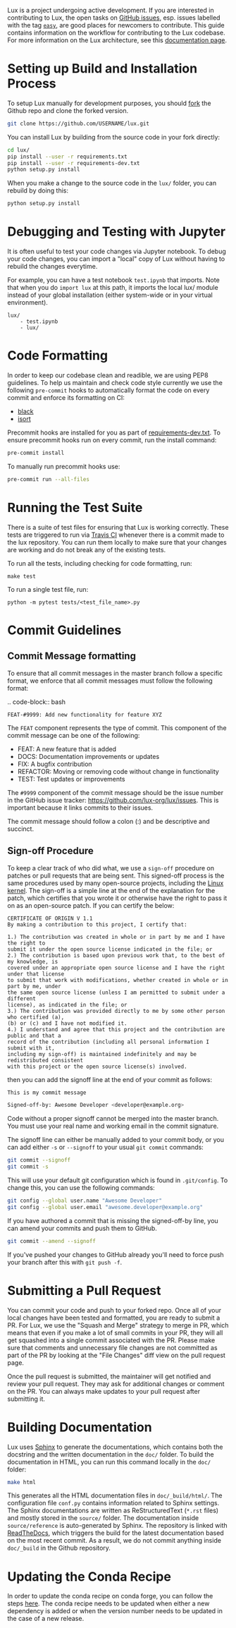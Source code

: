Lux is a project undergoing active development. If you are interested in contributing to Lux, the open tasks on [GitHub issues](https://github.com/lux-org/lux/issues), esp. issues labelled with the tag [`easy`](https://github.com/lux-org/lux/labels/easy), are good places for newcomers to contribute. This guide contains information on the workflow for contributing to the Lux codebase. For more information on the Lux architecture, see this [documentation page](https://lux-api.readthedocs.io/en/latest/source/advanced/architecture.html). 


# Setting up Build and Installation Process

To setup Lux manually for development purposes, you should [fork](https://docs.github.com/en/github/getting-started-with-github/fork-a-repo) the Github repo and clone the forked version.

```bash
git clone https://github.com/USERNAME/lux.git
```

You can install Lux by building from the source code in your fork directly:

```bash
cd lux/
pip install --user -r requirements.txt
pip install --user -r requirements-dev.txt
python setup.py install
```

When you make a change to the source code in the `lux/` folder, you can rebuild by doing this: 

```bash
python setup.py install
```

# Debugging and Testing with Jupyter

It is often useful to test your code changes via Jupyter notebook. To debug your code changes, you can import a "local" copy of Lux without having to rebuild the changes everytime.

For example, you can have a test notebook `test.ipynb` that imports. Note that when you do `import lux` at this path, it imports the local lux/ module instead of your global installation (either system-wide or in your virtual environment).

```
lux/
    - test.ipynb
    - lux/
```

# Code Formatting
In order to keep our codebase clean and readible, we are using PEP8 guidelines. To help us maintain and check code style currently we use the following `pre-commit` hooks to automatically format the code on every commit and enforce its formatting on CI:

* [black](https://github.com/psf/black)
* [isort](https://github.com/PyCQA/isort)

Precommit hooks are installed for you as part of [requirements-dev.txt](https://github.com/lux-org/lux/blob/master/requirements-dev.txt). To ensure precommit hooks run on every commit, run the install command:

```bash
pre-commit install
```

To manually run precommit hooks use:

```bash
pre-commit run --all-files
```

# Running the Test Suite

There is a suite of test files for ensuring that Lux is working correctly. These tests are triggered to run via [Travis CI](https://travis-ci.com/lux-org/lux) whenever there is a commit made to the lux repository. You can run them locally to make sure that your changes are working and do not break any of the existing tests.

To run all the tests, including checking for code formatting, run:

```
make test
```

To run a single test file, run:

```
python -m pytest tests/<test_file_name>.py
```
# Commit Guidelines

## Commit Message formatting

To ensure that all commit messages in the master branch follow a specific format, we
enforce that all commit messages must follow the following format:

.. code-block:: bash

    FEAT-#9999: Add new functionality for feature XYZ

The ``FEAT`` component represents the type of commit. This component of the commit
message can be one of the following:

* FEAT: A new feature that is added
* DOCS: Documentation improvements or updates
* FIX: A bugfix contribution
* REFACTOR: Moving or removing code without change in functionality
* TEST: Test updates or improvements

The ``#9999`` component of the commit message should be the issue number in the 
GitHub issue tracker: https://github.com/lux-org/lux/issues. This is important
because it links commits to their issues.

The commit message should follow a colon (:) and be descriptive and succinct.

## Sign-off Procedure

To keep a clear track of who did what, we use a `sign-off` procedure on patches or pull requests that are being sent. This signed-off process is the same procedures used by many open-source projects, including the [Linux kernel](https://www.kernel.org/doc/html/v4.17/process/submitting-patches.html). The sign-off is a simple line at the end of the explanation
for the patch, which certifies that you wrote it or otherwise have the right to pass it
on as an open-source patch. If you can certify the below:

```
CERTIFICATE OF ORIGIN V 1.1
By making a contribution to this project, I certify that:

1.) The contribution was created in whole or in part by me and I have the right to
submit it under the open source license indicated in the file; or
2.) The contribution is based upon previous work that, to the best of my knowledge, is
covered under an appropriate open source license and I have the right under that license
to submit that work with modifications, whether created in whole or in part by me, under
the same open source license (unless I am permitted to submit under a different
license), as indicated in the file; or
3.) The contribution was provided directly to me by some other person who certified (a),
(b) or (c) and I have not modified it.
4.) I understand and agree that this project and the contribution are public and that a
record of the contribution (including all personal information I submit with it,
including my sign-off) is maintained indefinitely and may be redistributed consistent
with this project or the open source license(s) involved.
```

then you can add the signoff line at the end of your commit as follows: 

```bash
This is my commit message

Signed-off-by: Awesome Developer <developer@example.org>
```

Code without a proper signoff cannot be merged into the
master branch. You must use your real name and working email in the commit signature.

The signoff line can either be manually added to your commit body, or you can add either ``-s``
or ``--signoff`` to your usual ``git commit`` commands:

```bash
git commit --signoff
git commit -s
```

This will use your default git configuration which is found in `.git/config`. To change
this, you can use the following commands:

```bash
git config --global user.name "Awesome Developer"
git config --global user.email "awesome.developer@example.org"
```

If you have authored a commit that is missing the signed-off-by line, you can amend your
commits and push them to GitHub.

```bash
git commit --amend --signoff
```

If you've pushed your changes to GitHub already you'll need to force push your branch
after this with ``git push -f``.

# Submitting a Pull Request

You can commit your code and push to your forked repo. Once all of your local changes have been tested and formatted, you are ready to submit a PR. For Lux, we use the "Squash and Merge" strategy to merge in PR, which means that even if you make a lot of small commits in your PR, they will all get squashed into a single commit associated with the PR. Please make sure that comments and unnecessary file changes are not committed as part of the PR by looking at the "File Changes" diff view on the pull request page.
    
Once the pull request is submitted, the maintainer will get notified and review your pull request. They may ask for additional changes or comment on the PR. You can always make updates to your pull request after submitting it.

# Building Documentation

Lux uses [Sphinx](https://www.sphinx-doc.org/en/master/) to generate the documentations, which contains both the docstring and the written documentation in the `doc/` folder. To build the documentation in HTML, you can run this command locally in the `doc/` folder:

```bash
make html
```

This generates all the HTML documentation files in `doc/_build/html/`. The configuration file `conf.py` contains information related to Sphinx settings. The Sphinx documentations are written as ReStructuredText (`*.rst` files) and mostly stored in the `source/` folder. The documentation inside `source/reference` is auto-generated by Sphinx. The repository is linked with [ReadTheDocs](https://readthedocs.org/projects/lux-api/), which triggers the build for the latest documentation based on the most recent commit. As a result, we do not commit anything inside `doc/_build` in the Github repository.

# Updating the Conda Recipe

In order to update the conda recipe on conda forge, you can follow the steps [here](https://conda-forge.org/#update_recipe). The conda recipe needs to be updated when either a new dependency is added or when the version number needs to be updated in the case of a new release. 
